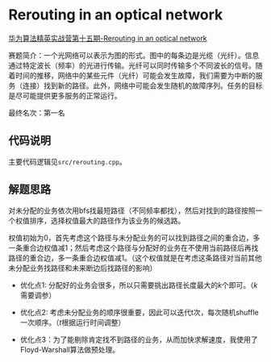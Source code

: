 # Rerouting in an optical network
[华为算法精英实战营第十五期-Rerouting in an optical network](https://competition.huaweicloud.com/information/1000042138/introduction)

赛题简介：一个光网络可以表示为图的形式。图中的每条边是光缆（光纤）。信息通过特定波长（频率）的光进行传输。光纤可以同时传输多个不同波长的信号。随着时间的推移，网络中的某些元件（光纤）可能会发生故障，我们需要为中断的服务（连接）找到新的路径。此外，网络中可能会发生随机的故障序列。任务的目标是尽可能提供更多服务的正常运行。

最终名次：第一名

## 代码说明

主要代码逻辑见`src/rerouting.cpp`。

## 解题思路

对未分配的业务依次用bfs找最短路径（不同频率都找），然后对找到的路径按照一个权值排序，选择权值最大的路径作为该业务的候选路。

权值初始为0，首先考虑这个路径与未分配业务的可以找到路径之间的重合边，多一条重合边权值减1；然后考虑这个路径与分配好的业务在不使用当前路径后再找路径的重合边，多一条重合边权值减1。（这个权值就是在考虑这条路径对当前其他未分配业务找路径和未来断边后找路径的影响）

- 优化点1: 分配好的业务会很多，所以只需要挑出路径长度最大的$k$个即可。（$k$需要调参）

- 优化点2: 考虑未分配业务的顺序很重要，因此可以迭代t次，每次随机shuffle一次顺序。（$t$根据运行时间调整）

- 优化点3：为了能剔除肯定找不到路径的业务，从而加快求解速度，我使用了Floyd-Warshall算法做预处理。

